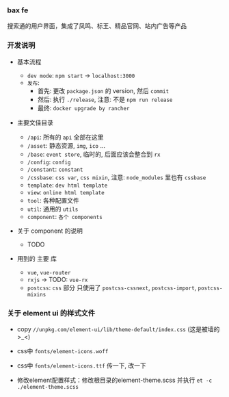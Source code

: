 ### bax fe

搜索通的用户界面，集成了凤鸣、标王、精品官网、站内广告等产品

### 开发说明

* 基本流程
  - `dev mode`: `npm start` -> `localhost:3000`
  - `发布`:
    * 首先: 更改 `package.json` 的 version, 然后 `commit`
    * 然后: 执行 `./release`, 注意: 不是 `npm run release`
    * 最终: `docker upgrade by rancher`

* 主要文佳目录
  - `/api`: 所有的 `api` 全部在这里
  - `/asset`: 静态资源, `img`, `ico` ...
  - `/base`: `event store`, 临时的, 后面应该会整合到 `rx`
  - `/config`: `config`
  - `/constant`: `constant`
  - `/cssbase`: `css var`, `css mixin`, 注意: `node_modules` 里也有 `cssbase`
  - `template`: `dev html template`
  - `view`: `online html template`
  - `tool`: 各种配置文件
  - `util`: 通用的 `utils`
  - `component`: `各个 components`

* 关于 component 的说明

  - TODO

* 用到的 主要 库
  - `vue`, `vue-router`
  - `rxjs` -> TODO: `vue-rx`
  - `postcss`: `css` 部分 只使用了 `postcss-cssnext`, `postcss-import`, `postcss-mixins`

### 关于 element ui 的样式文件

* copy `//unpkg.com/element-ui/lib/theme-default/index.css` (这是被墙的 >_<)
* css中 `fonts/element-icons.woff`
* css中 `fonts/element-icons.ttf` 传一下, 改一下

* 修改element配置样式：修改根目录的element-theme.scss 并执行 `et -c ./element-theme.scss`